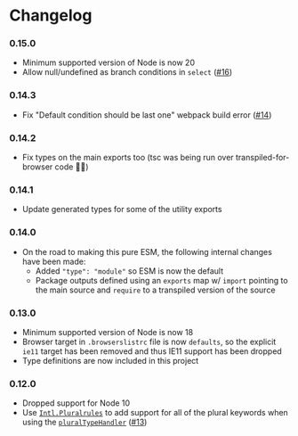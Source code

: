 
Changelog
=========

### 0.15.0
 - Minimum supported version of Node is now 20
 - Allow null/undefined as branch conditions in `select`
   ([#16](https://github.com/ultraq/icu-message-formatter/issues/16))

### 0.14.3
 - Fix "Default condition should be last one" webpack build error
   ([#14](https://github.com/ultraq/icu-message-formatter/issues/14))

### 0.14.2
 - Fix types on the main exports too (tsc was being run over
   transpiled-for-browser code 🤦‍♂️)

### 0.14.1
 - Update generated types for some of the utility exports

### 0.14.0
 - On the road to making this pure ESM, the following internal changes have been
   made:
    - Added `"type": "module"` so ESM is now the default
    - Package outputs defined using an `exports` map w/ `import` pointing to the
      main source and `require` to a transpiled version of the source

### 0.13.0
 - Minimum supported version of Node is now 18
 - Browser target in `.browserslistrc` file is now `defaults`, so the explicit
   `ie11` target has been removed and thus IE11 support has been dropped
 - Type definitions are now included in this project

### 0.12.0
 - Dropped support for Node 10
 - Use [`Intl.Pluralrules`](https://developer.mozilla.org/en-US/docs/Web/JavaScript/Reference/Global_Objects/Intl/PluralRules)
   to add support for all of the plural keywords when using the
   [`pluralTypeHandler`](https://github.com/ultraq/icu-message-formatter#pluraltypehandler)
   ([#13](https://github.com/ultraq/icu-message-formatter/pull/13))
